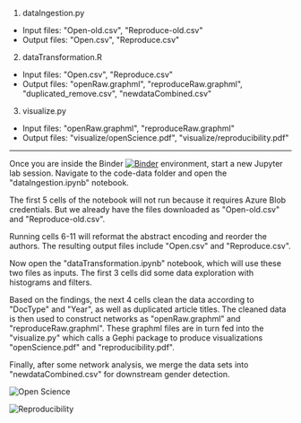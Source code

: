 1. dataIngestion.py
* Input files: "Open-old.csv", "Reproduce-old.csv"
* Output files: "Open.csv", "Reproduce.csv"

2. dataTransformation.R
* Input files: "Open.csv", "Reproduce.csv"
* Output files: "openRaw.graphml", "reproduceRaw.graphml", "duplicated_remove.csv", "newdataCombined.csv"

3. visualize.py
* Input files: "openRaw.graphml", "reproduceRaw.graphml"
* Output files: "visualize/openScience.pdf", "visualize/reproducibility.pdf"
***

Once you are inside the Binder [![Binder](https://mybinder.org/badge_logo.svg)](https://mybinder.org/v2/gh/iuni-cadre/ReproducibilityDemo.git/e6112131c952a118f8a123f21f8b239f69d31ec6) environment, start a new Jupyter lab session. Navigate to the code-data folder and open the "dataIngestion.ipynb" notebook.

The first 5 cells of the notebook will not run because it requires Azure Blob credentials. But we already have the files downloaded as "Open-old.csv" and "Reproduce-old.csv".

Running cells 6-11 will reformat the abstract encoding and reorder the authors. The resulting output files include "Open.csv" and "Reproduce.csv".

Now open the "dataTransformation.ipynb" notebook, which will use these two files as inputs. The first 3 cells did some data exploration with histograms and filters. 

Based on the findings, the next 4 cells clean the data according to "DocType" and "Year", as well as duplicated article titles. The cleaned data is then used to construct networks as "openRaw.graphml" and "reproduceRaw.graphml". These graphml files are in turn fed into the "visualize.py" which calls a Gephi package to produce visualizations "openScience.pdf" and "reproducibility.pdf".

Finally, after some network analysis, we merge the data sets into "newdataCombined.csv" for downstream gender detection.

![Open Science](https://github.com/iuni-cadre/ReproducibilityDemo/blob/master/code-data/visualize/openScience.png)

![Reproducibility](https://github.com/iuni-cadre/ReproducibilityDemo/blob/master/code-data/visualize/reproducibility.png)